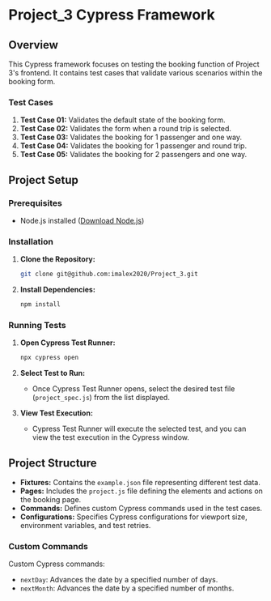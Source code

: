 # Project_3 Cypress Framework

## Overview
This Cypress framework focuses on testing the booking function of Project 3's frontend. It contains test cases that validate various scenarios within the booking form.

### Test Cases
1. **Test Case 01:** Validates the default state of the booking form.
2. **Test Case 02:** Validates the form when a round trip is selected.
3. **Test Case 03:** Validates the booking for 1 passenger and one way.
4. **Test Case 04:** Validates the booking for 1 passenger and round trip.
5. **Test Case 05:** Validates the booking for 2 passengers and one way.

## Project Setup

### Prerequisites
- Node.js installed ([Download Node.js](https://nodejs.org/))

### Installation

1. **Clone the Repository:**
    ```bash
    git clone git@github.com:imalex2020/Project_3.git
    ```

2. **Install Dependencies:**
    ```bash
    npm install
    ```

### Running Tests

1. **Open Cypress Test Runner:**
    ```bash
    npx cypress open
    ```

2. **Select Test to Run:**
    - Once Cypress Test Runner opens, select the desired test file (`project_spec.js`) from the list displayed.

3. **View Test Execution:**
    - Cypress Test Runner will execute the selected test, and you can view the test execution in the Cypress window.

## Project Structure

- **Fixtures:** Contains the `example.json` file representing different test data.
- **Pages:** Includes the `project.js` file defining the elements and actions on the booking page.
- **Commands:** Defines custom Cypress commands used in the test cases.
- **Configurations:** Specifies Cypress configurations for viewport size, environment variables, and test retries.

### Custom Commands

Custom Cypress commands:
- `nextDay`: Advances the date by a specified number of days.
- `nextMonth`: Advances the date by a specified number of months.
